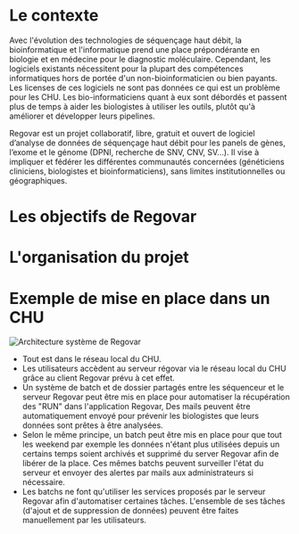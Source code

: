 # Le contexte
Avec l'évolution des technologies de séquençage haut débit, la bioinformatique et l'informatique prend une place prépondérante en biologie et en médecine pour le diagnostic moléculaire. Cependant, les logiciels existants nécessitent pour la plupart des compétences informatiques hors de portée d'un non-bioinformaticien ou bien payants. Les licenses de ces logiciels ne sont pas données ce qui est un problème pour les CHU. Les bio-informaticiens quant à eux sont débordés et passent plus de temps à aider les biologistes à utiliser les outils, plutôt qu'à améliorer et développer leurs pipelines.

Regovar est un projet collaboratif, libre, gratuit et ouvert de logiciel d’analyse de données de séquençage haut débit pour les panels de gènes, l’exome et le génome (DPNI, recherche de SNV, CNV, SV...). Il vise à impliquer et fédérer les différentes communautés concernées (généticiens cliniciens, biologistes et bioinformaticiens), sans limites institutionnelles ou géographiques.


# Les objectifs de Regovar




# L'organisation du projet




# Exemple de mise en place dans un CHU
![Architecture système de Regovar](https://raw.githubusercontent.com/REGOVAR/Regovar/master/docs/assets/img/archi_system.png)
* Tout est dans le réseau local du CHU.
* Les utilisateurs accèdent au serveur régovar via le réseau local du CHU grâce au client Regovar prévu à cet effet.
* Un système de batch et de dossier partagés entre les séquenceur et le serveur Regovar peut être mis en place pour automatiser la récupération des "RUN" dans l'application Regovar, Des mails peuvent être automatiquement envoyé pour prévenir les biologistes que leurs données sont prêtes à être analysées.
* Selon le même principe, un batch peut être mis en place pour que tout les weekend par exemple les données n'étant plus utilisées depuis un certains temps soient archivés et supprimé du server Regovar afin de libérer de la place. Ces mêmes batchs peuvent surveiller l'état du serveur et envoyer des alertes par mails aux administrateurs si nécessaire.
* Les batchs ne font qu'utiliser les services proposés par le serveur Regovar afin d'automatiser certaines tâches. L'ensemble de ses tâches (d'ajout et de suppression de données) peuvent être faites manuellement par les utilisateurs.


# 
